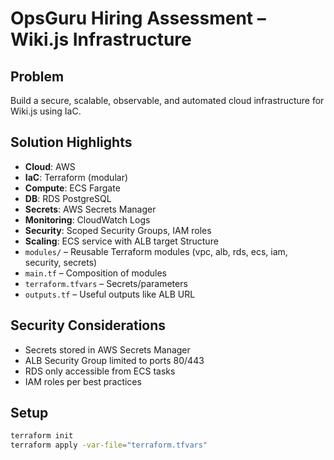 # OpsGuru Hiring Assessment – Wiki.js Infrastructure

##  Problem
Build a secure, scalable, observable, and automated cloud infrastructure for Wiki.js using IaC.

##  Solution Highlights
- **Cloud**: AWS
- **IaC**: Terraform (modular)
- **Compute**: ECS Fargate
- **DB**: RDS PostgreSQL
- **Secrets**: AWS Secrets Manager
- **Monitoring**: CloudWatch Logs
- **Security**: Scoped Security Groups, IAM roles
- **Scaling**: ECS service with ALB target  Structure
- `modules/` – Reusable Terraform modules (vpc, alb, rds, ecs, iam, security, secrets)
- `main.tf` – Composition of modules
- `terraform.tfvars` – Secrets/parameters
- `outputs.tf` – Useful outputs like ALB URL

##  Security Considerations
- Secrets stored in AWS Secrets Manager
- ALB Security Group limited to ports 80/443
- RDS only accessible from ECS tasks
- IAM roles per best practices

##  Setup
```bash
terraform init
terraform apply -var-file="terraform.tfvars"
